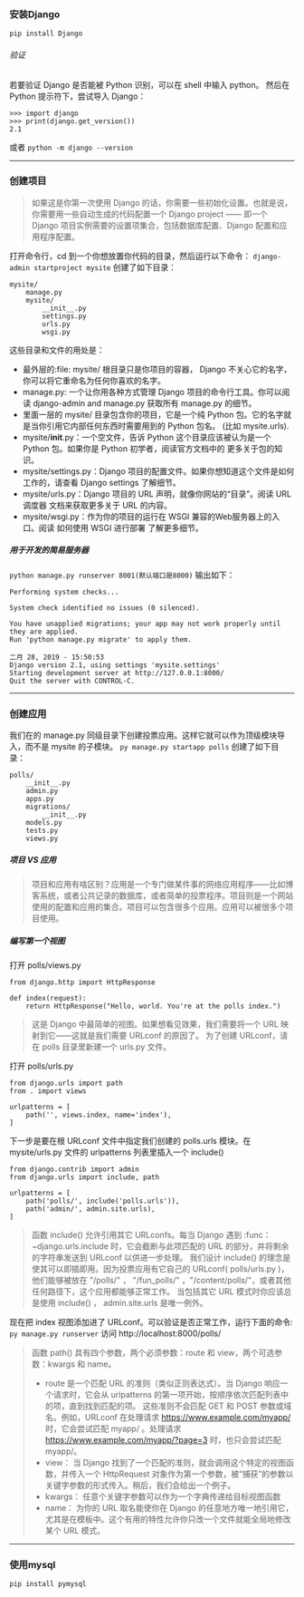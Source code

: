 ### 安装Django
`pip install Django`

###### 验证
若要验证 Django 是否能被 Python 识别，可以在 shell 中输入 python。 然后在 Python 提示符下，尝试导入 Django：
```
>>> import django
>>> print(django.get_version())
2.1
```
或者
`python -m django --version`

---
### 创建项目
> 如果这是你第一次使用 Django 的话，你需要一些初始化设置。也就是说，你需要用一些自动生成的代码配置一个 Django project —— 即一个 Django 项目实例需要的设置项集合，包括数据库配置、Django 配置和应用程序配置。

打开命令行，cd 到一个你想放置你代码的目录，然后运行以下命令：
`django-admin startproject mysite`
创建了如下目录：
```
mysite/
    manage.py
    mysite/
        __init__.py
        settings.py
        urls.py
        wsgi.py
```
这些目录和文件的用处是：
* 最外层的:file: mysite/ 根目录只是你项目的容器， Django 不关心它的名字，你可以将它重命名为任何你喜欢的名字。
* manage.py: 一个让你用各种方式管理 Django 项目的命令行工具。你可以阅读 django-admin and manage.py 获取所有 manage.py 的细节。
* 里面一层的 mysite/ 目录包含你的项目，它是一个纯 Python 包。它的名字就是当你引用它内部任何东西时需要用到的 Python 包名。 (比如 mysite.urls).
* mysite/__init__.py：一个空文件，告诉 Python 这个目录应该被认为是一个 Python 包。如果你是 Python 初学者，阅读官方文档中的 更多关于包的知识。
* mysite/settings.py：Django 项目的配置文件。如果你想知道这个文件是如何工作的，请查看 Django settings 了解细节。
* mysite/urls.py：Django 项目的 URL 声明，就像你网站的“目录”。阅读 URL调度器 文档来获取更多关于 URL 的内容。
* mysite/wsgi.py：作为你的项目的运行在 WSGI 兼容的Web服务器上的入口。阅读 如何使用 WSGI 进行部署 了解更多细节。

##### 用于开发的简易服务器
`python manage.py runserver 8001(默认端口是8000)`
输出如下：
```
Performing system checks...

System check identified no issues (0 silenced).

You have unapplied migrations; your app may not work properly until they are applied.
Run 'python manage.py migrate' to apply them.

二月 28, 2019 - 15:50:53
Django version 2.1, using settings 'mysite.settings'
Starting development server at http://127.0.0.1:8000/
Quit the server with CONTROL-C.
```

---
### 创建应用
我们在的 manage.py 同级目录下创建投票应用。这样它就可以作为顶级模块导入，而不是 mysite 的子模块。
`py manage.py startapp polls`
创建了如下目录：
```
polls/
    __init__.py
    admin.py
    apps.py
    migrations/
        __init__.py
    models.py
    tests.py
    views.py
```
##### 项目 VS 应用
> 项目和应用有啥区别？应用是一个专门做某件事的网络应用程序——比如博客系统，或者公共记录的数据库，或者简单的投票程序。项目则是一个网站使用的配置和应用的集合。项目可以包含很多个应用。应用可以被很多个项目使用。

##### 编写第一个视图
打开 polls/views.py
```
from django.http import HttpResponse

def index(request):
    return HttpResponse("Hello, world. You're at the polls index.")
```
> 这是 Django 中最简单的视图。如果想看见效果，我们需要将一个 URL 映射到它——这就是我们需要 URLconf 的原因了。
为了创建 URLconf，请在 polls 目录里新建一个 urls.py 文件。

打开 polls/urls.py
```
from django.urls import path
from . import views

urlpatterns = [
    path('', views.index, name='index'),
]
```
下一步是要在根 URLconf 文件中指定我们创建的 polls.urls 模块。在 mysite/urls.py 文件的 urlpatterns 列表里插入一个 include()
```
from django.contrib import admin
from django.urls import include, path

urlpatterns = [
    path('polls/', include('polls.urls')),
    path('admin/', admin.site.urls),
]
```
> 函数 include() 允许引用其它 URLconfs。每当 Django 遇到 :func：~django.urls.include 时，它会截断与此项匹配的 URL 的部分，并将剩余的字符串发送到 URLconf 以供进一步处理。
我们设计 include() 的理念是使其可以即插即用。因为投票应用有它自己的 URLconf( polls/urls.py )，他们能够被放在 "/polls/" ， "/fun_polls/" ，"/content/polls/"，或者其他任何路径下，这个应用都能够正常工作。
当包括其它 URL 模式时你应该总是使用 include() ， admin.site.urls 是唯一例外。

现在把 index 视图添加进了 URLconf。可以验证是否正常工作，运行下面的命令:
`py manage.py runserver`
访问 http://localhost:8000/polls/

> 函数 path() 具有四个参数，两个必须参数：route 和 view，两个可选参数：kwargs 和 name。
> * route 是一个匹配 URL 的准则（类似正则表达式）。当 Django 响应一个请求时，它会从 urlpatterns 的第一项开始，按顺序依次匹配列表中的项，直到找到匹配的项。
这些准则不会匹配 GET 和 POST 参数或域名。例如，URLconf 在处理请求 https://www.example.com/myapp/ 时，它会尝试匹配 myapp/ 。处理请求 https://www.example.com/myapp/?page=3 时，也只会尝试匹配 myapp/。
> * view：
当 Django 找到了一个匹配的准则，就会调用这个特定的视图函数，并传入一个 HttpRequest 对象作为第一个参数，被“捕获”的参数以关键字参数的形式传入。稍后，我们会给出一个例子。
> * kwargs：
任意个关键字参数可以作为一个字典传递给目标视图函数
> * name：
为你的 URL 取名能使你在 Django 的任意地方唯一地引用它，尤其是在模板中。这个有用的特性允许你只改一个文件就能全局地修改某个 URL 模式。

---
### 使用mysql
`pip install pymysql`

